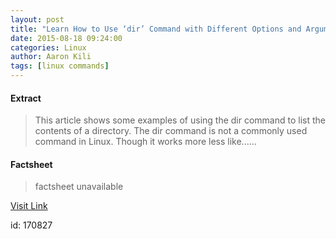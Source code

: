```yaml
---
layout: post
title: "Learn How to Use ‘dir’ Command with Different Options and Arguments in Linux"
date: 2015-08-18 09:24:00
categories: Linux
author: Aaron Kili
tags: [linux commands]
---
```



#### Extract
>This article shows some examples of using the dir command to list the contents of a directory. The dir command is not a commonly used command in Linux. Though it works more less like&#46;&#46;&#46;...

#### Factsheet
>factsheet unavailable

[Visit Link](http://www.tecmint.com/linux-dir-command-usage-with-examples/)

id:  170827
